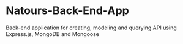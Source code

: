 # Natours-Back-End-App
Back-end application for creating, modeling and querying API using Express.js, MongoDB and Mongoose

